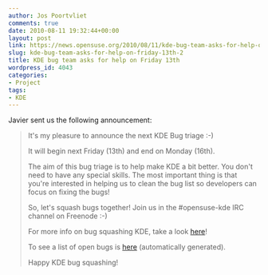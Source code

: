 ```yaml
---
author: Jos Poortvliet
comments: true
date: 2010-08-11 19:32:44+00:00
layout: post
link: https://news.opensuse.org/2010/08/11/kde-bug-team-asks-for-help-on-friday-13th-2/
slug: kde-bug-team-asks-for-help-on-friday-13th-2
title: KDE bug team asks for help on Friday 13th
wordpress_id: 4043
categories:
- Project
tags:
- KDE
---
```




Javier sent us the following announcement:


<blockquote>It's my pleasure to announce the next KDE Bug triage :-)

It will begin next Friday (13th) and end on Monday (16th).

The aim of this bug triage is to help make KDE a bit better. You don't need to have any special skills. The most important thing is that you're interested in helping us to clean the bug list so developers can focus on fixing the bugs!

So, let's squash bugs together! Join us in the #opensuse-kde IRC channel on Freenode :-)

For more info on bug squashing KDE, take a look [here](http://en.opensuse.org/openSUSE:Bug_Squashing_KDE)!

To see a list of open bugs is [here](http://en.opensuse.org/openSUSE:Bug_Squashing_KDE_bugreports) (automatically generated).

Happy KDE bug squashing!</blockquote>



